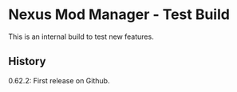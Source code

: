 # Nexus Mod Manager - Test Build
This is an internal build to test new features.

## History
0.62.2: First release on Github.